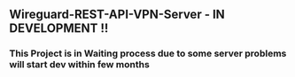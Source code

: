 ## Wireguard-REST-API-VPN-Server - IN DEVELOPMENT !!

### This Project is in Waiting process due to some server problems will start dev within few months
